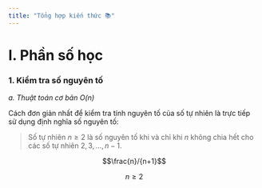 ```yaml
---
title: "Tổng hợp kiến thức 📚"
---
```


<script defer src="https://cdn.jsdelivr.net/npm/katex@0.15.3/dist/katex.min.js"></script>
<link rel="stylesheet" href="https://cdn.jsdelivr.net/npm/katex@0.15.3/dist/katex.min.css">
<script defer src="https://cdn.jsdelivr.net/npm/katex@0.15.3/dist/contrib/auto-render.min.js"
  onload="renderMathInElement(document.body, {
      delimiters: [
          {left: '$$', right: '$$', display: true},
          {left: '$', right: '$', display: false}
      ]
  });">
</script>

# **I. Phần số học**

### 1. Kiểm tra số nguyên tố

*a. Thuật toán cơ bản O(n)*

Cách đơn giản nhất để kiểm tra tính nguyên tố của số tự nhiên là trực tiếp sử dụng định nghĩa số nguyên tố:
> Số tự nhiên $n \geq 2$ là số nguyên tố khi và chỉ khi $n$ không chia hết cho các số tự nhiên $2, 3, ..., n-1$.

$$\frac{n}/{n+1}$$

$$n \geq 2$$
